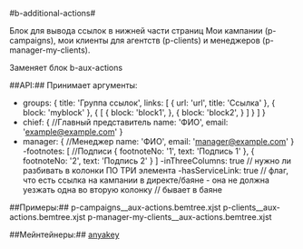 #b-additional-actions#

Блок для вывода ссылок в нижней части страниц Мои кампании (p-campaigns),
мои клиенты для агентств (p-clients) и менеджеров (p-manager-my-clients).

Заменяет блок b-aux-actions

##API:##
Принимает аргументы:
- groups: {
    title: 'Группа ссылок',
    links: [
        {
            url: 'url',
            title: 'Ссылка'
        },
        {
            block: 'myblock'
        },
        {
            [
                {
                    block: 'block1',
                },
                {
                    block: 'block2',
                }
            ]
        }
    ]
}
- chief: { //Главный представитель
    name: 'ФИО',
    email: 'example@example.com'
}
- manager: { //Менеджер
   name: 'ФИО',
   email: 'manager@example.com'
}
-footnotes: [ //Подписи
    {
        footnoteNo: '1',
        text: 'Подпись 1'
    },
    {
        footnoteNo: '2',
        text: 'Подпись 2'
    }
]
-inThreeColumns: true // нужно ли разбивать в колонки ПО ТРИ элемента
-hasServiceLink: true // флаг, что есть ссылка на кампании в директе/баяне - она не должна уезжать одна во вторую колонку
// бывает в баяне

##Примеры:##
p-campaigns__aux-actions.bemtree.xjst
p-clients__aux-actions.bemtree.xjst
p-manager-my-clients__aux-actions.bemtree.xjst

##Мейнтейнеры:##
[anyakey](https://staff.yandex-team.ru/anyakey)
